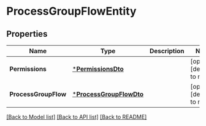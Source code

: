 # ProcessGroupFlowEntity

## Properties
Name | Type | Description | Notes
------------ | ------------- | ------------- | -------------
**Permissions** | [***PermissionsDto**](PermissionsDTO.md) |  | [optional] [default to null]
**ProcessGroupFlow** | [***ProcessGroupFlowDto**](ProcessGroupFlowDTO.md) |  | [optional] [default to null]

[[Back to Model list]](../README.md#documentation-for-models) [[Back to API list]](../README.md#documentation-for-api-endpoints) [[Back to README]](../README.md)

